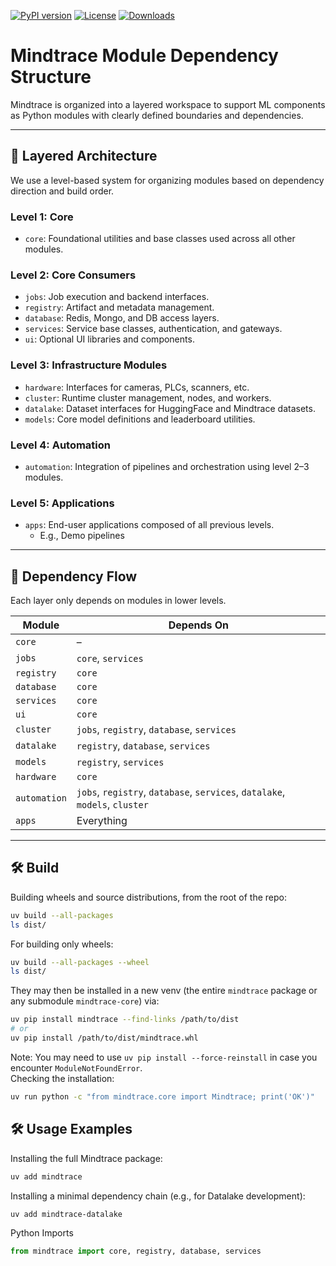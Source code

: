 [![PyPI version](https://img.shields.io/pypi/v/mindtrace)](https://pypi.org/project/mindtrace/)
[![License](https://img.shields.io/pypi/l/mindtrace)](https://github.com/mindtrace/mindtrace/blob/main/LICENSE)
[![Downloads](https://static.pepy.tech/badge/mindtrace)](https://pepy.tech/projects/mindtrace)

# Mindtrace Module Dependency Structure

Mindtrace is organized into a layered workspace to support ML components as Python modules with clearly defined boundaries and dependencies.

---

## 📐 Layered Architecture

We use a level-based system for organizing modules based on dependency direction and build order.

### **Level 1: Core**
- `core`: Foundational utilities and base classes used across all other modules.

### **Level 2: Core Consumers**
- `jobs`: Job execution and backend interfaces.
- `registry`: Artifact and metadata management.
- `database`: Redis, Mongo, and DB access layers.
- `services`: Service base classes, authentication, and gateways.
- `ui`: Optional UI libraries and components.

### **Level 3: Infrastructure Modules**
- `hardware`: Interfaces for cameras, PLCs, scanners, etc.
- `cluster`: Runtime cluster management, nodes, and workers.
- `datalake`: Dataset interfaces for HuggingFace and Mindtrace datasets.
- `models`: Core model definitions and leaderboard utilities.

### **Level 4: Automation**
- `automation`: Integration of pipelines and orchestration using level 2–3 modules.

### **Level 5: Applications**
- `apps`: End-user applications composed of all previous levels.
  - E.g., Demo pipelines

---

## 🔄 Dependency Flow

Each layer only depends on modules in lower levels.

| Module     | Depends On                                           |
|------------|------------------------------------------------------|
| `core`     | –                                                    |
| `jobs`     | `core`, `services`                                   |
| `registry` | `core`                                               |
| `database` | `core`                                               |
| `services` | `core`                                               |
| `ui`       | `core`                                               |
| `cluster`  | `jobs`, `registry`, `database`, `services`           |
| `datalake` | `registry`, `database`, `services`                   |
| `models`   | `registry`, `services`                               |
| `hardware` | `core`                                               | 
| `automation` | `jobs`, `registry`, `database`, `services`, `datalake`, `models`, `cluster` |
| `apps`     | Everything                                           |

---


## 🛠️ Build

Building wheels and source distributions, from the root of the repo:  
```bash
uv build --all-packages
ls dist/
```
For building only wheels:  
```bash
uv build --all-packages --wheel
ls dist/
```
They may then be installed in a new venv (the entire `mindtrace` package or any submodule `mindtrace-core`) via:  
```bash
uv pip install mindtrace --find-links /path/to/dist
# or
uv pip install /path/to/dist/mindtrace.whl
```
Note: You may need to use `uv pip install --force-reinstall` in case you encounter `ModuleNotFoundError`.  
Checking the installation:  
```bash
uv run python -c "from mindtrace.core import Mindtrace; print('OK')"
```


## 🛠️ Usage Examples

Installing the full Mindtrace package:
```bash
uv add mindtrace
```
Installing a minimal dependency chain (e.g., for Datalake development):
```bash
uv add mindtrace-datalake
```
Python Imports
```python
from mindtrace import core, registry, database, services
```


